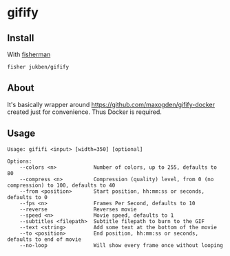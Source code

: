 # gifify

## Install

With [fisherman]

```
fisher jukben/gifify
```

## About

It's basically wrapper around https://github.com/maxogden/gifify-docker created just for convenience. Thus Docker is required.

## Usage

```fish
Usage: gififi <input> [width=350] [optional]
```

```
Options:
    --colors <n>            Number of colors, up to 255, defaults to 80
    --compress <n>          Compression (quality) level, from 0 (no compression) to 100, defaults to 40
    --from <position>       Start position, hh:mm:ss or seconds, defaults to 0
    --fps <n>               Frames Per Second, defaults to 10
    --reverse               Reverses movie
    --speed <n>             Movie speed, defaults to 1
    --subtitles <filepath>  Subtitle filepath to burn to the GIF
    --text <string>         Add some text at the bottom of the movie
    --to <position>         End position, hh:mm:ss or seconds, defaults to end of movie
    --no-loop               Will show every frame once without looping
```

[fisherman]: https://github.com/fisherman/fisherman
